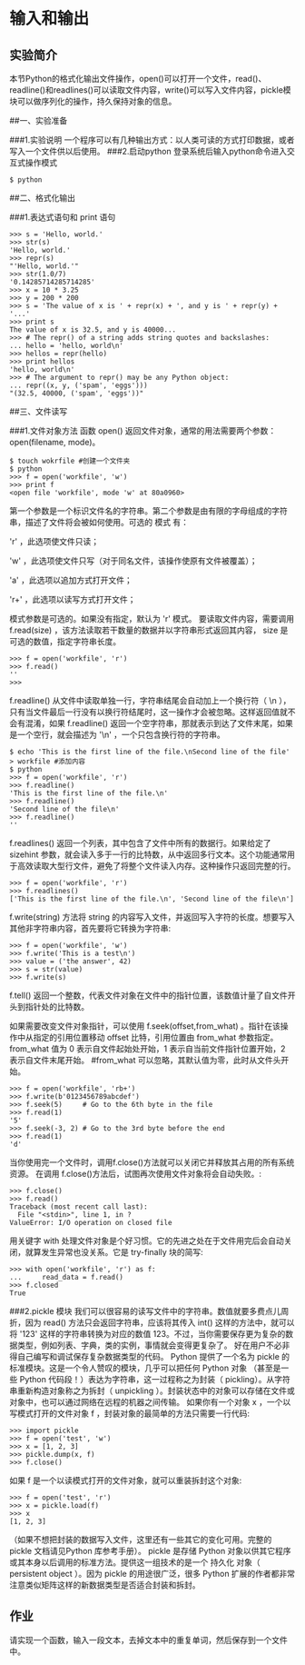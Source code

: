 # 输入和输出

## 实验简介

本节Python的格式化输出文件操作，open()可以打开一个文件，read()、readline()和readlines()可以读取文件内容，write()可以写入文件内容，pickle模块可以做序列化的操作，持久保持对象的信息。


##一、实验准备

###1.实验说明
一个程序可以有几种输出方式：以人类可读的方式打印数据，或者写入一个文件供以后使用。
###2.启动python
登录系统后输入python命令进入交互式操作模式
```
$ python
```

##二、格式化输出

###1.表达式语句和 print 语句
```
>>> s = 'Hello, world.'
>>> str(s)
'Hello, world.'
>>> repr(s)
"'Hello, world.'"
>>> str(1.0/7)
'0.14285714285714285'
>>> x = 10 * 3.25
>>> y = 200 * 200
>>> s = 'The value of x is ' + repr(x) + ', and y is ' + repr(y) + '...'
>>> print s
The value of x is 32.5, and y is 40000...
>>> # The repr() of a string adds string quotes and backslashes:
... hello = 'hello, world\n'
>>> hellos = repr(hello)
>>> print hellos
'hello, world\n'
>>> # The argument to repr() may be any Python object:
... repr((x, y, ('spam', 'eggs')))
"(32.5, 40000, ('spam', 'eggs'))"
```

##三、文件读写

###1.文件对象方法
函数 open() 返回文件对象，通常的用法需要两个参数： open(filename, mode)。
```
$ touch wokrfile #创建一个文件夹
$ python
>>> f = open('workfile', 'w')
>>> print f
<open file 'workfile', mode 'w' at 80a0960>
```

第一个参数是一个标识文件名的字符串。第二个参数是由有限的字母组成的字符串，描述了文件将会被如何使用。可选的 模式 有：

 'r' ，此选项使文件只读；

 'w' ，此选项使文件只写（对于同名文件，该操作使原有文件被覆盖）；

 'a' ，此选项以追加方式打开文件；

 'r+' ，此选项以读写方式打开文件；

模式参数是可选的。如果没有指定，默认为 'r' 模式。
要读取文件内容，需要调用 f.read(size) ，该方法读取若干数量的数据并以字符串形式返回其内容， size 是可选的数值，指定字符串长度。
```
>>> f = open('workfile', 'r')
>>> f.read()
''
>>>
```

f.readline() 从文件中读取单独一行，字符串结尾会自动加上一个换行符（ \n ），只有当文件最后一行没有以换行符结尾时，这一操作才会被忽略。这样返回值就不会有混淆，如果 f.readline() 返回一个空字符串，那就表示到达了文件末尾，如果是一个空行，就会描述为 '\n' ，一个只包含换行符的字符串。

```
$ echo 'This is the first line of the file.\nSecond line of the file' > workfile #添加内容
$ python
>>> f = open('workfile', 'r')
>>> f.readline()
'This is the first line of the file.\n'
>>> f.readline()
'Second line of the file\n'
>>> f.readline()
''
```

f.readlines() 返回一个列表，其中包含了文件中所有的数据行。如果给定了 sizehint 参数，就会读入多于一行的比特数，从中返回多行文本。这个功能通常用于高效读取大型行文件，避免了将整个文件读入内存。这种操作只返回完整的行。

```
>>> f = open('workfile', 'r')
>>> f.readlines()
['This is the first line of the file.\n', 'Second line of the file\n']
```

f.write(string) 方法将 string 的内容写入文件，并返回写入字符的长度。想要写入其他非字符串内容，首先要将它转换为字符串:

```
>>> f = open('workfile', 'w')
>>> f.write('This is a test\n')
>>> value = ('the answer', 42)
>>> s = str(value)
>>> f.write(s)
```

f.tell() 返回一个整数，代表文件对象在文件中的指针位置，该数值计量了自文件开头到指针处的比特数。

如果需要改变文件对象指针，可以使用 f.seek(offset,from_what) 。指针在该操作中从指定的引用位置移动 offset 比特，引用位置由 from_what 参数指定。 from_what 值为 0 表示自文件起始处开始，1 表示自当前文件指针位置开始，2 表示自文件末尾开始。 #from_what 可以忽略，其默认值为零，此时从文件头开始。
```
>>> f = open('workfile', 'rb+')
>>> f.write(b'0123456789abcdef')
>>> f.seek(5)     # Go to the 6th byte in the file
>>> f.read(1)
'5'
>>> f.seek(-3, 2) # Go to the 3rd byte before the end
>>> f.read(1)
'd'
```

当你使用完一个文件时，调用f.close()方法就可以关闭它并释放其占用的所有系统资源。 在调用 f.close()方法后，试图再次使用文件对象将会自动失败。:
```
>>> f.close()
>>> f.read()
Traceback (most recent call last):
  File "<stdin>", line 1, in ?
ValueError: I/O operation on closed file
```

用关键字 with 处理文件对象是个好习惯。它的先进之处在于文件用完后会自动关闭，就算发生异常也没关系。它是 try-finally 块的简写:

```
>>> with open('workfile', 'r') as f:
...     read_data = f.read()
>>> f.closed
True
```

###2.pickle 模块
我们可以很容易的读写文件中的字符串。数值就要多费点儿周折，因为 read() 方法只会返回字符串，应该将其传入 int() 这样的方法中，就可以将 '123' 这样的字符串转换为对应的数值 123。不过，当你需要保存更为复杂的数据类型，例如列表、字典，类的实例，事情就会变得更复杂了。
好在用户不必非得自己编写和调试保存复杂数据类型的代码。 Python 提供了一个名为 pickle 的标准模块。这是一个令人赞叹的模块，几乎可以把任何 Python 对象 （甚至是一些 Python 代码段！）表达为字符串，这一过程称之为封装（ pickling）。从字符串重新构造对象称之为拆封（ unpickling ）。封装状态中的对象可以存储在文件或对象中，也可以通过网络在远程的机器之间传输。
如果你有一个对象 x ，一个以写模式打开的文件对象 f ，封装对象的最简单的方法只需要一行代码:
```
>>> import pickle
>>> f = open('test', 'w')
>>> x = [1, 2, 3]
>>> pickle.dump(x, f)
>>> f.close()
```

如果 f 是一个以读模式打开的文件对象，就可以重装拆封这个对象:
```
>>> f = open('test', 'r')
>>> x = pickle.load(f)
>>> x
[1, 2, 3]
```

（如果不想把封装的数据写入文件，这里还有一些其它的变化可用。完整的 pickle 文档请见Python 库参考手册）。
pickle 是存储 Python 对象以供其它程序或其本身以后调用的标准方法。提供这一组技术的是一个 持久化 对象（ persistent object ）。因为 pickle 的用途很广泛，很多 Python 扩展的作者都非常注意类似矩阵这样的新数据类型是否适合封装和拆封。


## 作业

请实现一个函数，输入一段文本，去掉文本中的重复单词，然后保存到一个文件中。
